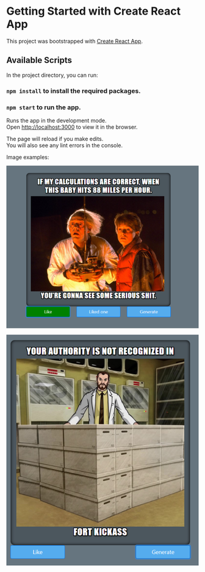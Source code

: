 # Getting Started with Create React App

This project was bootstrapped with [Create React App](https://github.com/facebook/create-react-app).

## Available Scripts

In the project directory, you can run:

### `npm install` to install the required packages.

### `npm start` to run the app.

Runs the app in the development mode.\
Open [http://localhost:3000](http://localhost:3000) to view it in the browser.

The page will reload if you make edits.\
You will also see any lint errors in the console.

Image examples:

![Example1](https://github.com/karolis3722/memeGenerator/blob/main/public/img1.PNG?raw=true)

![Example2](https://github.com/karolis3722/memeGenerator/blob/main/public/img2.PNG?raw=true)
